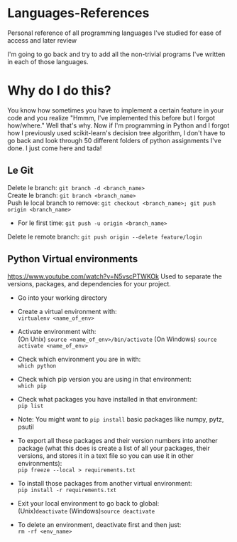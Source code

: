 # Languages-References
Personal reference of all programming languages I've studied for ease of access and later review

I'm going to go back and try to add all the non-trivial programs I've written in each of those languages.

# Why do I do this?
You know how sometimes you have to implement a certain feature in your code and you realize "Hmmm, I've implemented this before but I forgot how/where." 
Well that's why. Now if I'm programming in Python and I forgot how I previously used scikit-learn's decision tree algorithm, I don't have
to go back and look through 50 different folders of python assignments I've done. I just come here and tada!

## Le Git
Delete le branch: `git branch -d <branch_name>`  
Create le branch: `git branch <branch_name>`  
Push le local branch to remove: `git checkout <branch_name>; git push origin <branch_name>`  
- For le first time: `git push -u origin <branch_name>`  

Delete le remote branch: `git push origin --delete feature/login`  


## Python Virtual environments
https://www.youtube.com/watch?v=N5vscPTWKOk
Used to separate the versions, packages, and dependencies for your project.
- Go into your working directory  
- Create a virtual environment with:  
`virtualenv <name_of_env>`

- Activate environment with:  
(On Unix) `source <name_of_env>/bin/activate`
(On Windows) `source activate <name_of_env>`

- Check which environment you are in with:  
`which python`
- Check which pip version you are using in that environment:  
`which pip`
- Check what packages you have installed in that environment:  
`pip list`
- Note: You might want to `pip install` basic packages like numpy, pytz, psutil

- To export all these packages and their version numbers into another package (what this does is create a list of all your packages, their versions, and stores it in a text file so you can use it in other environments):  
`pip freeze --local > requirements.txt`

- To install those packages from another virtual environment:  
`pip install -r requirements.txt`

- Exit your local environment to go back to global:  
(Unix)`deactivate`
(Windows)`source deactivate`

- To delete an environment, deactivate first and then just:  
`rm -rf <env_name>`

